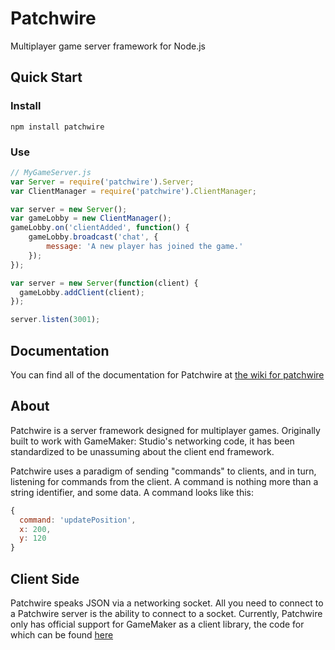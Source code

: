 # Patchwire
Multiplayer game server framework for Node.js

## Quick Start

### Install
`npm install patchwire`

### Use
```JavaScript
// MyGameServer.js
var Server = require('patchwire').Server;
var ClientManager = require('patchwire').ClientManager;

var server = new Server();
var gameLobby = new ClientManager();
gameLobby.on('clientAdded', function() {
    gameLobby.broadcast('chat', {
        message: 'A new player has joined the game.'
    });
});

var server = new Server(function(client) {
  gameLobby.addClient(client);
});

server.listen(3001);
```

## Documentation

You can find all of the documentation for Patchwire at [the wiki for patchwire](https://github.com/twisterghost/patchwire/wiki)

## About

Patchwire is a server framework designed for multiplayer games. Originally built to work with GameMaker: Studio's networking code, it has been standardized to be unassuming about the client end framework.

Patchwire uses a paradigm of sending "commands" to clients, and in turn, listening for commands from the client. A command is nothing more than a string identifier, and some data. A command looks like this:

```JavaScript
{
  command: 'updatePosition',
  x: 200,
  y: 120
}
```

## Client Side

Patchwire speaks JSON via a networking socket. All you need to connect to a Patchwire server is the ability to connect to a socket. Currently, Patchwire only has official support for GameMaker as a client library, the code for which can be found [here](https://github.com/twisterghost/patchwire-gm)
